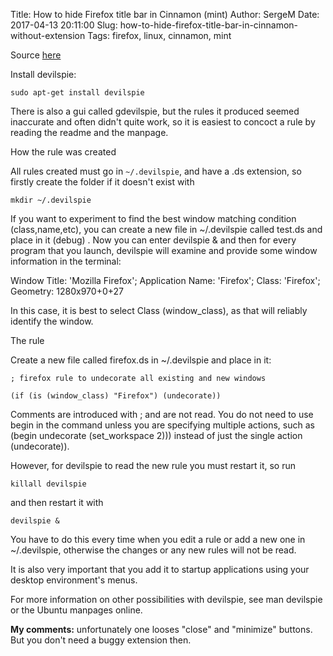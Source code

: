 Title: How to hide Firefox title bar in Cinnamon (mint) 
Author: SergeM
Date: 2017-04-13 20:11:00
Slug: how-to-hide-firefox-title-bar-in-cinnamon-without-extension
Tags: firefox, linux, cinnamon, mint




Source [here](https://askubuntu.com/questions/37111/how-to-make-firefox-main-windows-have-no-decorations-using-devilspie)

Install devilspie:

```
sudo apt-get install devilspie
```

There is also a gui called gdevilspie, but the rules it produced seemed inaccurate and often didn't quite work, so it is easiest to concoct a rule by reading the readme and the manpage.

How the rule was created

All rules created must go in `~/.devilspie`, and have a .ds extension, so firstly create the folder if it doesn't exist with


```
mkdir ~/.devilspie
```

If you want to experiment to find the best window matching condition (class,name,etc), you can create a new file in ~/.devilspie called test.ds and place in it (debug) . Now you can enter devilspie & and then for every program that you launch, devilspie will examine and provide some window information in the terminal:

Window Title: 'Mozilla Firefox'; Application Name: 'Firefox'; Class: 'Firefox'; Geometry: 1280x970+0+27

In this case, it is best to select Class (window_class), as that will reliably identify the window.

The rule

Create a new file called firefox.ds in ~/.devilspie and place in it:

```
; firefox rule to undecorate all existing and new windows     

(if (is (window_class) "Firefox") (undecorate))
```

Comments are introduced with ; and are not read. You do not need to use begin in the command unless you are specifying multiple actions, such as (begin undecorate (set_workspace  2))) instead of just the single action (undecorate)).

However, for devilspie to read the new rule you must restart it, so run
```
killall devilspie 
```
and then restart it with
```
devilspie & 
```
You have to do this every time when you edit a rule or add a new one in ~/.devilspie, otherwise the changes or any new rules will not be read.

It is also very important that you add it to startup applications using your desktop environment's menus.

For more information on other possibilities with devilspie, see man devilspie or the Ubuntu manpages online.


__My comments:__ unfortunately one looses "close" and "minimize" buttons. But you don't need a buggy extension then.


